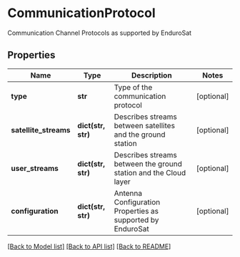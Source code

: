 # CommunicationProtocol

Communication Channel Protocols as supported by EnduroSat

## Properties
Name | Type | Description | Notes
------------ | ------------- | ------------- | -------------
**type** | **str** | Type of the communication protocol | [optional] 
**satellite_streams** | **dict(str, str)** | Describes streams between satellites and the ground station | [optional] 
**user_streams** | **dict(str, str)** | Describes streams between the ground station and the Cloud layer | [optional] 
**configuration** | **dict(str, str)** | Antenna Configuration Properties as supported by EnduroSat | [optional] 

[[Back to Model list]](../README.md#documentation-for-models) [[Back to API list]](../README.md#documentation-for-api-endpoints) [[Back to README]](../README.md)


